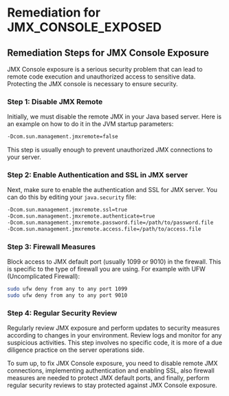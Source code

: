 # Remediation for JMX_CONSOLE_EXPOSED

## Remediation Steps for JMX Console Exposure
JMX Console exposure is a serious security problem that can lead to remote code execution and unauthorized access to sensitive data. Protecting the JMX console is necessary to ensure security.

### Step 1: Disable JMX Remote
Initially, we must disable the remote JMX in your Java based server. Here is an example on how to do it in the JVM startup parameters:

```bash
-Dcom.sun.management.jmxremote=false
```
This step is usually enough to prevent unauthorized JMX connections to your server.

### Step 2: Enable Authentication and SSL in JMX server
Next, make sure to enable the authentication and SSL for JMX server. You can do this by editing your `java.security` file:

```bash
-Dcom.sun.management.jmxremote.ssl=true
-Dcom.sun.management.jmxremote.authenticate=true
-Dcom.sun.management.jmxremote.password.file=/path/to/password.file
-Dcom.sun.management.jmxremote.access.file=/path/to/access.file
```

### Step 3: Firewall Measures
Block access to JMX default port (usually 1099 or 9010) in the firewall. This is specific to the type of firewall you are using. For example with UFW (Uncomplicated Firewall):

```bash
sudo ufw deny from any to any port 1099
sudo ufw deny from any to any port 9010
```

### Step 4: Regular Security Review
Regularly review JMX exposure and perform updates to security measures according to changes in your environment. Review logs and monitor for any suspicious activities. This step involves no specific code, it is more of a due diligence practice on the server operations side. 

To sum up, to fix JMX Console exposure, you need to disable remote JMX connections, implementing authentication and enabling SSL, also firewall measures are needed to protect JMX default ports, and finally, perform regular security reviews to stay protected against JMX Console exposure.